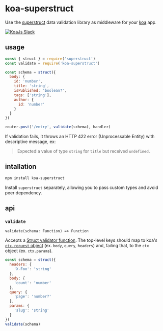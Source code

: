 # koa-superstruct
Use the [superstruct][superstruct] data validation library as middleware for your [koa][koa] app.

<a href="https://communityinviter.com/apps/koa-js/koajs" rel="KoaJs Slack Community">![KoaJs Slack](https://img.shields.io/badge/Koa.Js-Slack%20Channel-Slack.svg?longCache=true&style=for-the-badge)</a>

## usage
```javascript
const { struct } = require('superstruct')
const validate = require('koa-superstruct')

const schema = struct({
  body: {
    id: 'number',
    title: 'string',
    isPublished: 'boolean?',
    tags: ['string'],
    author: {
      id: 'number'
    }
  }
})

router.post('/entry', validate(schema), handler)
```

If validation fails, it throws an HTTP 422 error (Unprocessable Entity) with descriptive message, ex:

> Expected a value of type `string` for `title` but received `undefined`.

## intallation
```bash
npm install koa-superstruct
```
Install `superstruct` separately, allowing you to pass custom types and avoid peer dependency.

## api

### `validate`
`validate(schema: Function) => Function`

Accepts a [Struct validator function][validator-function]. The top-level keys should map to koa's [`ctx.request` object][request-object] (ex. `body`, `query`, `headers`) and, failing that, to the `ctx` object (ex. `ctx.params`).

```javascript
const schema = struct({
  headers: {
    'X-Foo': 'string'
  },
  body: {
    'count': 'number'
  },
  query: {
    'page': 'number?'
  },
  params: {
    'slug': 'string'
  }
})
validate(schema)
```

[superstruct]: https://github.com/ianstormtaylor/superstruct
[koa]: https://github.com/koajs/koa
[validator-function]: https://github.com/ianstormtaylor/superstruct/blob/master/docs/reference.md
[request-object]: http://koajs.com/#request
